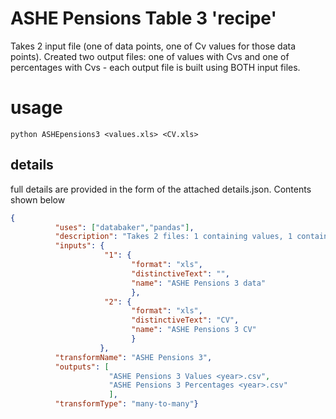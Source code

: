 # ASHE Pensions Table 3 'recipe'

Takes 2 input file (one of data points, one of Cv values for those data points). Created two output files: one of values with Cvs and one of percentages with Cvs - each output file is built using BOTH input files.

# usage

```python ASHEpensions3 <values.xls> <CV.xls>```


## details
full details are provided in the form of the attached details.json. Contents shown below

```json
{
          "uses": ["databaker","pandas"],
          "description": "Takes 2 files: 1 containing values, 1 containing CVs. Creates 2 files: one values with Cvs, one percentages with Cvs.",
          "inputs": {
                     "1": {
                           "format": "xls",
                           "distinctiveText": "",
                           "name": "ASHE Pensions 3 data"
                           },
                     "2": {
                           "format": "xls",
                           "distinctiveText": "CV",
                           "name": "ASHE Pensions 3 CV"
                           }
                    },
          "transformName": "ASHE Pensions 3",
          "outputs": [
                      "ASHE Pensions 3 Values <year>.csv",
                      "ASHE Pensions 3 Percentages <year>.csv"
                      ],
          "transformType": "many-to-many"}
```
